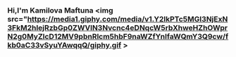 ### Hi,I'm Kamilova Maftuna <img src="https://media1.giphy.com/media/v1.Y2lkPTc5MGI3NjExN3FkM2hlejRzbGp0ZWVlN3Nvcnc4eDNqcW5rbXhweHZhOWprN2g0MyZlcD12MV9pbnRlcm5hbF9naWZfYnlfaWQmY3Q9cw/fkb0aC33vSyuYAwqqQ/giphy.gif >
